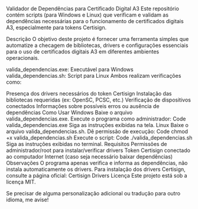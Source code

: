 Validador de Dependências para Certificado Digital A3
Este repositório contém scripts (para Windows e Linux) que verificam e validam as dependências necessárias para o funcionamento de certificados digitais A3, especialmente para tokens Certisign.

Descrição
O objetivo deste projeto é fornecer uma ferramenta simples que automatize a checagem de bibliotecas, drivers e configurações essenciais para o uso de certificados digitais A3 em diferentes ambientes operacionais.

valida_dependencias.exe: Executável para Windows
valida_dependencias.sh: Script para Linux
Ambos realizam verificações como:

Presença dos drivers necessários do token Certisign
Instalação das bibliotecas requeridas (ex: OpenSC, PCSC, etc.)
Verificação de dispositivos conectados
Informações sobre possíveis erros ou ausência de dependências
Como Usar
Windows
Baixe o arquivo valida_dependencias.exe.
Execute o programa como administrador:
Code
valida_dependencias.exe
Siga as instruções exibidas na tela.
Linux
Baixe o arquivo valida_dependencias.sh.
Dê permissão de execução:
Code
chmod +x valida_dependencias.sh
Execute o script:
Code
./valida_dependencias.sh
Siga as instruções exibidas no terminal.
Requisitos
Permissões de administrador/root para instalar/verificar drivers
Token Certisign conectado ao computador
Internet (caso seja necessário baixar dependências)
Observações
O programa apenas verifica e informa as dependências, não instala automaticamente os drivers.
Para instalação dos drivers Certisign, consulte a página oficial: Certisign Drivers
Licença
Este projeto está sob a licença MIT.

Se precisar de alguma personalização adicional ou tradução para outro idioma, me avise!
